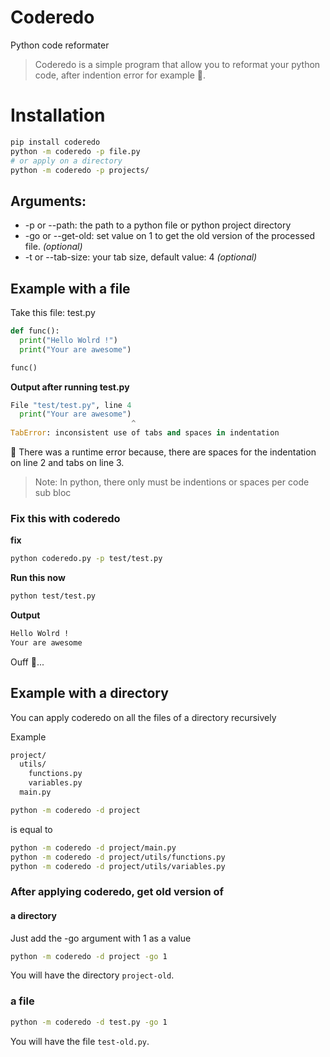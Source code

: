 # Coderedo
Python code reformater

> Coderedo is a simple program that allow you to reformat your python code, 
> after indention error for example 🤗️.

# Installation

```bash
pip install coderedo
python -m coderedo -p file.py
# or apply on a directory
python -m coderedo -p projects/
```

## Arguments:
* -p or --path: the path to a python file or python project directory
* -go or --get-old: set value on 1 to get the old version of the processed file. *(optional)*
* -t or --tab-size: your tab size, default value: 4 *(optional)*

## Example with a file
Take this file: test.py

```python
def func():
  print("Hello Wolrd !")
  print("Your are awesome")

func()
```
**Output after running test.py**

```python
File "test/test.py", line 4
  print("Your are awesome")
                           ^
TabError: inconsistent use of tabs and spaces in indentation
```

🤧️ There was a runtime error because, there are spaces for the indentation on line 2 and tabs on line 3.
> Note: In python, there only must be indentions or spaces per code sub bloc

### Fix this with coderedo
**fix**

```bash
python coderedo.py -p test/test.py
```

**Run this now**

```bash
python test/test.py
```

**Output**

```bash
Hello Wolrd !
Your are awesome
```

Ouff 🙂️...

## Example with a directory

You can apply coderedo on all the files of a directory recursively

Example

```bash
project/
  utils/
    functions.py
    variables.py
  main.py  
```

```bash
python -m coderedo -d project
```

is equal to

```bash
python -m coderedo -d project/main.py
python -m coderedo -d project/utils/functions.py
python -m coderedo -d project/utils/variables.py
```

### After applying coderedo, get old version of
#### a directory

Just add the -go argument with 1 as a value

```bash
python -m coderedo -d project -go 1
```
You will have the directory `project-old`.

### a file

```bash
python -m coderedo -d test.py -go 1
```
You will have the file `test-old.py`.